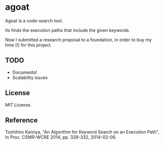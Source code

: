 agoat
=====

Agoat is a code-search tool.

Its finds the execution paths that include the given keywords.

Now I submitted a research proposal to a foundation, in order to buy my time (!) for this project.

## TODO

* Documents!
* Scalability issues

## License

MIT License.

## Reference

Toshihiro Kamiya, "An Algorithm for Keyword Search on an Execution Path", In Proc. CSMR-WCRE 2014, pp. 328-332, 2014-02-06.
